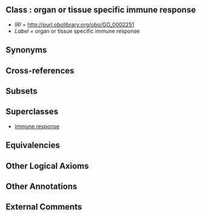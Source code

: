 
## Class : organ or tissue specific immune response

 * *IRI* = http://purl.obolibrary.org/obo/GO_0002251
 * *Label* = organ or tissue specific immune response

## Synonyms


## Cross-references


## Subsets


## Superclasses

 * [immune response](../../GO/55/GO_0006955.md)

## Equivalencies


## Other Logical Axioms


## Other Annotations


## External Comments

